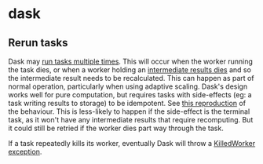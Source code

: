 # dask

## Rerun tasks

Dask may [run tasks multiple times](https://distributed.dask.org/en/stable/limitations.html#assumptions-on-functions-and-data). This will occur when the worker running the task dies, or when a worker holding an [intermediate results dies](https://distributed.dask.org/en/latest/memory.html#resilience) and so the intermediate result needs to be recalculated. This can happen as part of normal operation, particularly when using adaptive scaling. Dask's design works well for pure computation, but requires tasks with side-effects (eg: a task writing results to storage) to be idempotent. See [this reproduction](https://github.com/dask/distributed/issues/2935) of the behaviour. This is less-likely to happen if the side-effect is the terminal task, as it won't have any intermediate results that require recomputing. But it could still be retried if the worker dies part way through the task.

If a task repeatedly kills its worker, eventually Dask will throw a [KilledWorker exception](https://distributed.dask.org/en/stable/killed.html).
